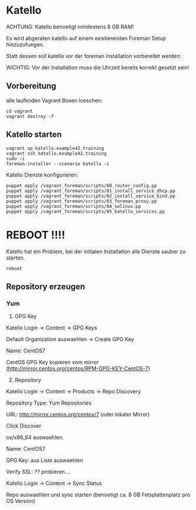 # Katello

ACHTUNG: Katello benoetigt mindestens 8 GB RAM!

Es wird abgeraten katello auf einem existierenden Foreman Setup hinzuzufuegen.

Statt dessen soll katello vor der foreman installation vorbereitet werden:

WICHTIG: Vor der Installation muss die Uhrzeit bereits korrekt gesetzt sein!

## Vorbereitung

alle laufenden Vagrant Boxen loeschen:

    cd vagrant
    vagrant destroy -f

## Katello starten

    vagrant up katello.example42.training
    vagrant ssh katello.example42.training
    sudo -i
    foreman-installer --scenario katello -i

Katello Dienste konfigurieren:

    puppet apply /vagrant_foreman/scripts/00_router_config.pp
    puppet apply /vagrant_foreman/scripts/01_install_service_dhcp.pp
    puppet apply /vagrant_foreman/scripts/02_install_service_bind.pp
    puppet apply /vagrant_foreman/scripts/03_foreman_proxy.pp
    puppet apply /vagrant_foreman/scripts/04_selinux.pp
    puppet apply /vagrant_foreman/scripts/05_katello_services.pp


# REBOOT !!!!

Katello hat ein Problem, bei der initialen Installation alle Dienste sauber zu starten.

    reboot

## Repository erzeugen

### Yum

1. GPG Key

Katello Login -> Content -> GPG Keys

Default Organization auswaehlen -> Create GPG Key

Name: CentOS7

CentOS GPG Key kopieren vom mirror (http://mirror.centos.org/centos/RPM-GPG-KEY-CentOS-7)

2. Repository

Katello Login -> Content -> Products -> Repo Discovery

Repository Type: Yum Repositories

URL: http://mirror.centos.org/centos/7 (oder lokaler Mirror)

Click Discover

os/x86_64 auswaehlen.

Name: CentOS7

GPG Key: aus Liste auswaehlen

Verify SSL: ?? probieren....

Katello Login -> Content -> Sync Status

Repo auswaehlen und sync starten (benoetigt ca. 8 GB Fetsplattenplatz pro OS Version)




